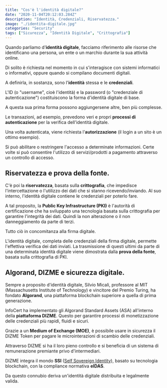 ```yaml
---
title: "Cos'è l'identità digitale?"
date: "2020-11-04T20:12:03.284Z"
description: "Identità, Credenziali, Riservatezza."
image: "./identita-digitale.jpg"
categories: "Security"
tags: ["Sicurezza", "Identità Digitale", "Crittografia"]
---
```


Quando parliamo d'**identità digitale**, facciamo riferimento alle risorse che identificano una persona, un ente o un marchio durante la sua attività online.

Di solito è richiesta nel momento in cui s'interagisce con sistemi informatici o informativi, oppure quando si compilano documenti digitali.

A definirla, in sostanza, sono l'**identità** stessa e le **credenziali**.

L'ID (o "username", cioè l'identità) e la password (o "credenziale di autenticazione") costituiscono la forma d'identità digitale di base.

A questa sua prima forma possono aggiungersene altre, ben più complesse.

Le transazioni, ad esempio, prevedono veri e propri **processi di autenticazione** per la verifica dell'identità digitale.

Una volta autenticata, viene richiesta l'**autorizzazione** (il login a un sito è un ottimo esempio).

Si può abilitare o restringere l'accesso a determinate informazioni. Certe volte si può consentire l'utilizzo di servizi/prodotti a pagamento attraverso un controllo di accesso.

## Riservatezza e prova della fonte.

C'è poi la **riservatezza**, basata sulla **crittografia**, che impedisce l'intercettazione o l'utilizzo dei dati che si stanno ricevendo/inviando. Al suo interno, l'identità digitale contiene le credenziali per poterlo fare.

A tal proposito, la **Public Key Infrastructure (PKI)** è l'autorità di certificazione che ha sviluppato una tecnologia basata sulla crittografia per garantire l'integrità dei dati. Quindi la non alterazione o il non danneggiamento da parte di terzi.

Tutto ciò in concomitanza alla firma digitale.

L'identità digitale, completa delle credenziali della firma digitale, permette l'effettiva verifica dei dati inviati. La trasmissione di questi ultimi da parte di una determinata identità digitale viene dimostrata dalla **prova della fonte**, basata sulla crittografia di PKI.

## Algorand, DIZME e sicurezza digitale.

Sempre a proposito d'identità digitale, Silvio Micali, professore al MIT (Massachusetts Institute of Technology) e vincitore del Premio Turing, ha fondato **Algorand**, una piattaforma blockchain superiore a quella di prima generazione.

InfoCert ha implementato gli Algorand Standard Assets (ASA) all'interno della **piattaforma DIZME**. Questo per garantire processi di monetizzazione delle credenziali più rapidi, fluidi e sicuri.

Grazie a un **Medium of Exchange (MOE)**, è possibile usare in sicurezza il DIZME Token per pagare le microinterazioni di scambio delle credenziali.

Attraverso DIZME si ha il loro pieno controllo e si beneficia di un sistema di remunerazione premiante privo d'intermediari.

DIZME integra il mondo **SSI** ([Self Sovereign Identity](https://www.blockchain4innovation.it/esperti/self-sovereign-identity-come-cambia-la-digital-identity-grazie-alla-blockchain/)), basato su tecnologia blockchain, con la compliance normativa **eIDAS**.

Da questo connubio deriva un'identità digitale distribuita e legalmente valida.
